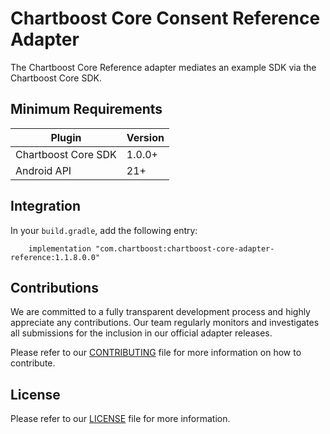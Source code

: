 # Chartboost Core Consent Reference Adapter

The Chartboost Core Reference adapter mediates an example SDK via the Chartboost Core SDK.

## Minimum Requirements

| Plugin              | Version |
|---------------------|---------|
| Chartboost Core SDK | 1.0.0+  |
| Android API         | 21+     |

## Integration

In your `build.gradle`, add the following entry:
```
    implementation "com.chartboost:chartboost-core-adapter-reference:1.1.8.0.0"
```

## Contributions

We are committed to a fully transparent development process and highly appreciate any contributions. Our team regularly monitors and investigates all submissions for the inclusion in our official adapter releases.

Please refer to our [CONTRIBUTING](CONTRIBUTING.md) file for more information on how to contribute.

## License

Please refer to our [LICENSE](LICENSE.md) file for more information.
